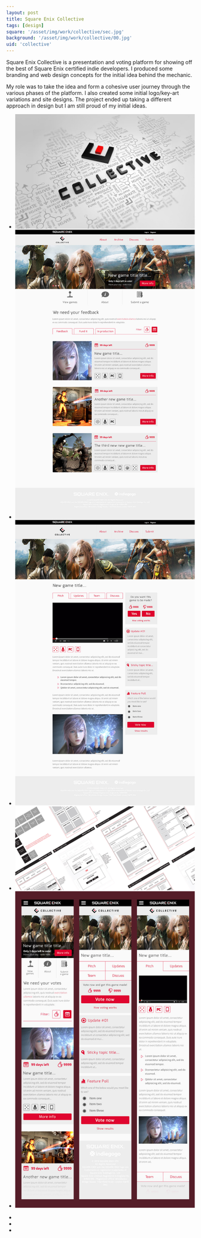 ```yaml
---
layout: post
title: Square Enix Collective
tags: [design]
square: '/asset/img/work/collective/sec.jpg'
background: '/asset/img/work/collective/00.jpg'
uid: 'collective'
---
```


<p class="headline">Square Enix Collective is a presentation and voting platform for showing off the best of Square Enix certified indie developers. I produced some branding and web design concepts for the initial idea behind the mechanic.</p>

<p>My role was to take the idea and form a cohesive user journey through the various phases of the platform. I also created some initial logo/key-art variations and site designs. The project ended up taking a different approach in design but I am still proud of my initial ideas.</p>

<section class="post-media">
	<ul>
		<li class="full"><img src="/asset/img/work/collective/00.jpg"></li>
		<li class="curved"><img src="/asset/img/work/collective/01.jpg"></li>
		<li class="curved"><img src="/asset/img/work/collective/02.jpg"></li>
		<li class="full"><img src="/asset/img/work/collective/04.jpg"></li>
		<li><img src="/asset/img/work/collective/03.jpg"></li>
	</ul>
</section>

<section class="block palette three-colors">
	<ul>
		<li class="color-1"></li>
		<li class="color-2"></li>
		<li class="color-3"></li>
	</ul>
</section>
